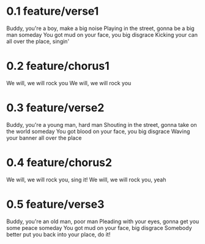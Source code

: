 # 0.1 feature/verse1
Buddy, you're a boy, make a big noise
Playing in the street, gonna be a big man someday
You got mud on your face, you big disgrace
Kicking your can all over the place, singin'
# 0.2 feature/chorus1
We will, we will rock you
We will, we will rock you
# 0.3 feature/verse2
Buddy, you're a young man, hard man
Shouting in the street, gonna take on the world someday
You got blood on your face, you big disgrace
Waving your banner all over the place
# 0.4 feature/chorus2
We will, we will rock you, sing it!
We will, we will rock you, yeah
# 0.5 feature/verse3
Buddy, you're an old man, poor man
Pleading with your eyes, gonna get you some peace someday
You got mud on your face, big disgrace
Somebody better put you back into your place, do it!

